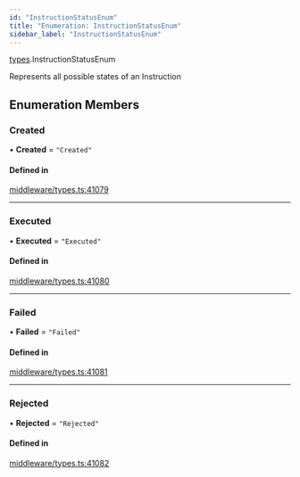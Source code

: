 ```yaml
---
id: "InstructionStatusEnum"
title: "Enumeration: InstructionStatusEnum"
sidebar_label: "InstructionStatusEnum"
---
```


[types](../../../modules/Types/Types.md).InstructionStatusEnum

Represents all possible states of an Instruction

## Enumeration Members

### Created

• **Created** = ``"Created"``

#### Defined in

[middleware/types.ts:41079](https://github.com/PolymeshAssociation/polymesh-sdk/blob/fedc4714f/src/middleware/types.ts#L41079)

___

### Executed

• **Executed** = ``"Executed"``

#### Defined in

[middleware/types.ts:41080](https://github.com/PolymeshAssociation/polymesh-sdk/blob/fedc4714f/src/middleware/types.ts#L41080)

___

### Failed

• **Failed** = ``"Failed"``

#### Defined in

[middleware/types.ts:41081](https://github.com/PolymeshAssociation/polymesh-sdk/blob/fedc4714f/src/middleware/types.ts#L41081)

___

### Rejected

• **Rejected** = ``"Rejected"``

#### Defined in

[middleware/types.ts:41082](https://github.com/PolymeshAssociation/polymesh-sdk/blob/fedc4714f/src/middleware/types.ts#L41082)
